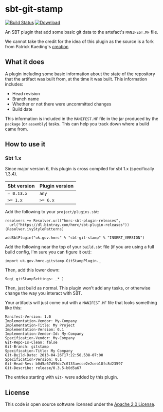 sbt-git-stamp
=============

[![Build Status](https://travis-ci.org/hmrc/sbt-git-stamp.svg)](https://travis-ci.org/hmrc/sbt-git-stamp) [ ![Download](https://api.bintray.com/packages/hmrc/sbt-plugin-releases/sbt-git-stamp/images/download.svg) ](https://bintray.com/hmrc/sbt-plugin-releases/sbt-git-stamp/_latestVersion)

An SBT plugin that add some basic git data to the artefact's `MANIFEST.MF` file.

We cannot take the credit for the idea of this plugin as the source is a fork from Patrick Kaeding's [creation](https://bitbucket.org/pkaeding/sbt-git-stamp)

## What it does ##

A plugin including some basic information about the state of the repository that the artifact was built from,
at the time it was built.  This information includes:

* Head revision
* Branch name
* Whether or not there were uncommitted changes
* Build date

This information is included in the `MANIFEST.MF` file in the jar produced by the `package` (or `assembly`) tasks.  This can
help you track down where a build came from.

## How to use it ##

### Sbt 1.x

Since major version 6, this plugin is cross compiled for sbt 1.x (specifically 1.3.4).

| Sbt version | Plugin version |
| ----------- | -------------- |
| `= 0.13.x`  | `any`          |
| `>= 1.x`    | `>= 6.x`       |

Add the following to your `project/plugins.sbt`:

```
resolvers += Resolver.url("hmrc-sbt-plugin-releases",
  url("https://dl.bintray.com/hmrc/sbt-plugin-releases"))(Resolver.ivyStylePatterns)
  
addSbtPlugin("uk.gov.hmrc" % "sbt-git-stamp" % "INSERT_VERSION")
```    

Add the following near the top of your `build.sbt` file (if you are using a full build config, I'm sure you can figure
it out):

    import uk.gov.hmrc.gitstamp.GitStampPlugin._

Then, add this lower down:

    Seq( gitStampSettings: _* )

Then, just build as normal. This plugin won't add any tasks, or otherwise change the way you interact with SBT.

Your artifacts will just come out with a `MANIFEST.MF` file that looks something like this:

    Manifest-Version: 1.0
    Implementation-Vendor: My-Company
    Implementation-Title: My Project
    Implementation-Version: 0.1
    Implementation-Vendor-Id: My-Company
    Specification-Vendor: My-Company
    Git-Repo-Is-Clean: false
    Git-Branch: gitstamp
    Specification-Title: My Company
    Git-Build-Date: 2013-04-26T17:22:58.538-07:00
    Specification-Version: 0.1
    Git-Head-Rev: b0d5a67d59dc7c0133aecce2e2ceb18fc8d23597
    Git-Describe: release/0.3.5-b0d5a67

The entries starting with `Git-` were added by this plugin.

## License ##
 
This code is open source software licensed under the [Apache 2.0 License]("http://www.apache.org/licenses/LICENSE-2.0.html").
